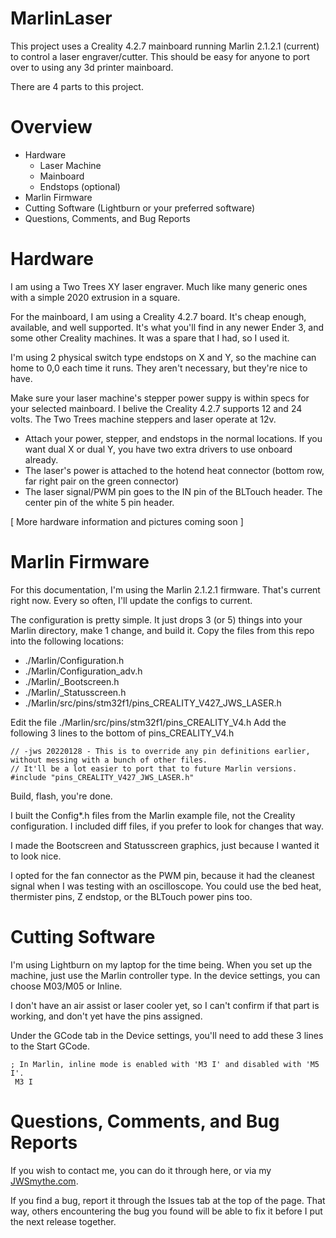 # MarlinLaser

This project uses a Creality 4.2.7 mainboard running Marlin 2.1.2.1 (current) to control a laser engraver/cutter.
This should be easy for anyone to port over to using any 3d printer mainboard.

There are 4 parts to this project.

# Overview
+ Hardware
   - Laser Machine
   - Mainboard
   - Endstops (optional)
+ Marlin Firmware
+ Cutting Software (Lightburn or your preferred software)
+ Questions, Comments, and Bug Reports

# Hardware
I am using a Two Trees XY laser engraver.  Much like many generic ones with a simple 2020 extrusion in a square.

For the mainboard, I am using a Creality 4.2.7 board.  It's cheap enough, available, and well supported.  It's 
what you'll find in any newer Ender 3, and some other Creality machines.  It was a spare that I had, so I used it.

I'm using 2 physical switch type endstops on X and Y, so the machine can home to 0,0 each time it runs.  They aren't necessary, but they're nice to have.

Make sure your laser machine's stepper power suppy is within specs for your selected mainboard.  I belive the Creality 4.2.7 supports 12 and 24 volts.  The Two Trees machine steppers and laser operate at 12v.

* Attach your power, stepper, and endstops in the normal locations.   If you want dual X or dual Y, you have two extra drivers to use onboard already.
* The laser's power is attached to the hotend heat connector (bottom row, far right pair on the green connector)
* The laser signal/PWM pin goes to the IN pin of the BLTouch header.  The center pin of the white 5 pin header.

[ More hardware information and pictures coming soon ]

# Marlin Firmware

For this documentation, I'm using the Marlin 2.1.2.1 firmware.  That's current right now.  Every so often, I'll update the configs to current.

The configuration is pretty simple.  It just drops 3 (or 5) things into your Marlin directory, make 1 change, and build it.
Copy the files from this repo into the following locations:

+ ./Marlin/Configuration.h 
+ ./Marlin/Configuration_adv.h 
+ ./Marlin/_Bootscreen.h
+ ./Marlin/_Statusscreen.h
+ ./Marlin/src/pins/stm32f1/pins_CREALITY_V427_JWS_LASER.h

Edit the file ./Marlin/src/pins/stm32f1/pins_CREALITY_V4.h
Add the following 3 lines to the bottom of pins_CREALITY_V4.h 

```
// -jws 20220128 - This is to override any pin definitions earlier, without messing with a bunch of other files.
// It'll be a lot easier to port that to future Marlin versions.
#include "pins_CREALITY_V427_JWS_LASER.h"
```

Build, flash, you're done.

I built the Config*.h files from the Marlin example file, not the Creality configuration.   I included diff files, if you prefer to look for changes that way.  

I made the Bootscreen and Statusscreen graphics, just because I wanted it to look nice. 

I opted for the fan connector as the PWM pin, because it had the cleanest signal when I was testing with an oscilloscope.  You could use the bed heat, thermister pins, Z endstop, or the BLTouch power pins too.

# Cutting Software

I'm using Lightburn on my laptop for the time being.  When you set up the machine, just use the Marlin controller type.  In the device settings, you can choose M03/M05 or Inline. 

I don't have an air assist or laser cooler yet, so I can't confirm if that part is working, and don't yet have the pins assigned.

Under the GCode tab in the Device settings, you'll need to add these 3 lines to the Start GCode.
```
; In Marlin, inline mode is enabled with 'M3 I' and disabled with 'M5 I'.
 M3 I
```

# Questions, Comments, and Bug Reports

If you wish to contact me, you can do it through here, or via my [JWSmythe.com](https://jwsmythe.com).

If you find a bug, report it through the Issues tab at the top of the page.  That way, others encountering the bug you found will be able to fix it before I put the next release together.
